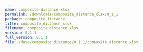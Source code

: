 ```yaml
---
name: composite-distance-xlsx
permalink: /downloads/composite_distance_xlsx/0_1_1
package: composite_distance
title: composite_distance_xlsx
filename: composite_distance.xlsx
version: 0.1.1
full_version: 0.1.1
file: /data/composite_distance/0.1.1/composite_distance.xlsx
---
```

